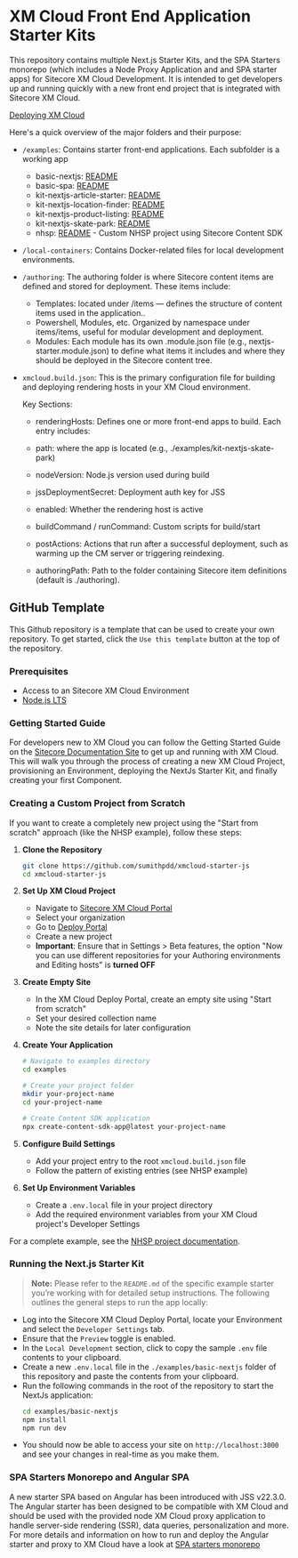# XM Cloud Front End Application Starter Kits

This repository contains multiple Next.js Starter Kits, and the SPA Starters monorepo (which includes a Node Proxy Application and and SPA starter apps) for Sitecore XM Cloud Development. It is intended to get developers up and running quickly with a new front end project that is integrated with Sitecore XM Cloud.

[Deploying XM Cloud](https://doc.sitecore.com/xmc/en/developers/xm-cloud/deploying-xm-cloud.html)

Here's a quick overview of the major folders and their purpose:

  - `/examples`:
  Contains starter front-end applications. Each subfolder is a working app
    * basic-nextjs: [README](https://github.com/Sitecore/xmcloud-starter-js/tree/main/examples/basic-nextjs/README.md) 
    * basic-spa: [README](https://github.com/Sitecore/xmcloud-starter-js/tree/main/examples/basic-spa/README.md) 
    * kit-nextjs-article-starter: [README](https://github.com/Sitecore/xmcloud-starter-js/tree/main/examples/kit-nextjs-article-starter/README.md)
    * kit-nextjs-location-finder: [README](https://github.com/Sitecore/xmcloud-starter-js/blob/main/examples/kit-nextjs-location-finder/README.md)
    * kit-nextjs-product-listing: [README](https://github.com/Sitecore/xmcloud-starter-js/blob/main/examples/kit-nextjs-product-listing/README.md)
    * kit-nextjs-skate-park: [README](https://github.com/Sitecore/xmcloud-starter-js/blob/main/examples/kit-nextjs-skate-park/README.md)
    * nhsp: [README](https://github.com/Sitecore/xmcloud-starter-js/blob/main/examples/nhsp/README.md) - Custom NHSP project using Sitecore Content SDK

  - `/local-containers`:
  Contains Docker-related files for local development environments.

  - `/authoring`: 
    The authoring folder is where Sitecore content items are defined and stored for deployment. These items include:
    * Templates: located under /items — defines the structure of content items used in the application..
    * Powershell, Modules, etc. Organized by namespace under items/items, useful for modular development and deployment.
    * Modules: Each module has its own .module.json file (e.g., nextjs-starter.module.json) to define what items it includes and where they should be deployed in the Sitecore content tree.

  - `xmcloud.build.json`: 
    This is the primary configuration file for building and deploying rendering hosts in your XM Cloud environment.

    Key Sections:
      * renderingHosts: Defines one or more front-end apps to build. Each entry includes:

      * path: where the app is located (e.g., ./examples/kit-nextjs-skate-park)

      * nodeVersion: Node.js version used during build

      * jssDeploymentSecret: Deployment auth key for JSS

      * enabled: Whether the rendering host is active

      * buildCommand / runCommand: Custom scripts for build/start

      * postActions: Actions that run after a successful deployment, such as warming up the CM server or triggering reindexing.

      * authoringPath: Path to the folder containing Sitecore item definitions (default is ./authoring).

## GitHub Template

This Github repository is a template that can be used to create your own repository. To get started, click the `Use this template` button at the top of the repository.

### Prerequisites

- Access to an Sitecore XM Cloud Environment
- [Node.js LTS](https://nodejs.org/en/)

### Getting Started Guide

For developers new to XM Cloud you can follow the Getting Started Guide on the [Sitecore Documentation Site](https://doc.sitecore.com/xmc) to get up and running with XM Cloud. This will walk you through the process of creating a new XM Cloud Project, provisioning an Environment, deploying the NextJs Starter Kit, and finally creating your first Component.

### Creating a Custom Project from Scratch

If you want to create a completely new project using the "Start from scratch" approach (like the NHSP example), follow these steps:

1. **Clone the Repository**
   ```bash
   git clone https://github.com/sumithpdd/xmcloud-starter-js
   cd xmcloud-starter-js
   ```

2. **Set Up XM Cloud Project**
   - Navigate to [Sitecore XM Cloud Portal](https://portal.sitecorecloud.io/)
   - Select your organization
   - Go to [Deploy Portal](https://deploy.sitecorecloud.io/projects)
   - Create a new project
   - **Important**: Ensure that in Settings > Beta features, the option "Now you can use different repositories for your Authoring environments and Editing hosts" is **turned OFF**

3. **Create Empty Site**
   - In the XM Cloud Deploy Portal, create an empty site using "Start from scratch"
   - Set your desired collection name
   - Note the site details for later configuration

4. **Create Your Application**
   ```bash
   # Navigate to examples directory
   cd examples
   
   # Create your project folder
   mkdir your-project-name
   cd your-project-name
   
   # Create Content SDK application
   npx create-content-sdk-app@latest your-project-name
   ```

5. **Configure Build Settings**
   - Add your project entry to the root `xmcloud.build.json` file
   - Follow the pattern of existing entries (see NHSP example)

6. **Set Up Environment Variables**
   - Create a `.env.local` file in your project directory
   - Add the required environment variables from your XM Cloud project's Developer Settings

For a complete example, see the [NHSP project documentation](examples/nhsp/README.md).

### Running the Next.js Starter Kit

>  **Note:** Please refer to the `README.md` of the specific example starter you’re working with for detailed setup instructions.
> The following outlines the general steps to run the app locally:
- Log into the Sitecore XM Cloud Deploy Portal, locate your Environment and select the `Developer Settings` tab.
- Ensure that the `Preview` toggle is enabled.
- In the `Local Development` section, click to copy the sample `.env` file contents to your clipboard.
- Create a new `.env.local` file in the `./examples/basic-nextjs` folder of this repository and paste the contents from your clipboard.
- Run the following commands in the root of the repository to start the NextJs application:
  ```bash
  cd examples/basic-nextjs
  npm install
  npm run dev
  ```
- You should now be able to access your site on `http://localhost:3000` and see your changes in real-time as you make them.

### SPA Starters Monorepo and Angular SPA

A new starter SPA based on Angular has been introduced with JSS v22.3.0. The Angular starter has been designed to be compatible with XM Cloud and should be used with the provided node XM Cloud proxy application to handle server-side rendering (SSR), data queries, personalization and more. For more details and information on how to run and deploy the Angular starter and proxy to XM Cloud have a look at [SPA starters monorepo](examples/basic-spa/)
